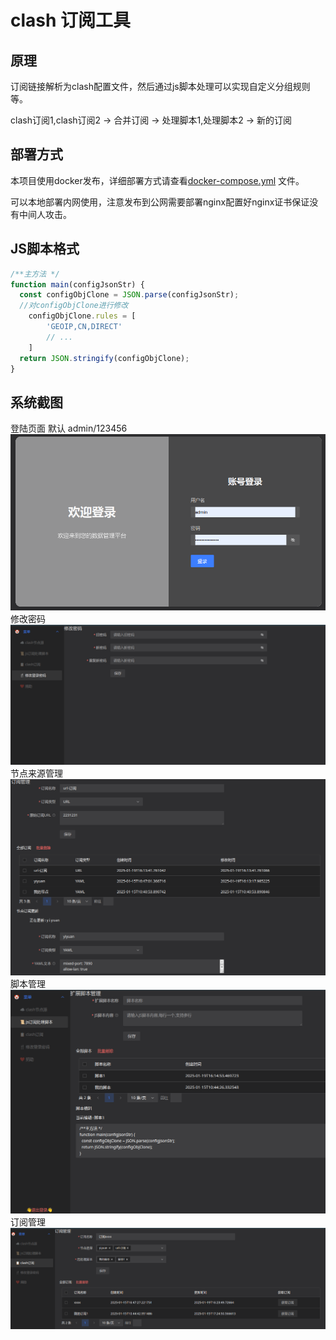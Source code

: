 # clash 订阅工具

## 原理

订阅链接解析为clash配置文件，然后通过js脚本处理可以实现自定义分组规则等。

clash订阅1,clash订阅2 -> 合并订阅 -> 处理脚本1,处理脚本2 -> 新的订阅


## 部署方式
本项目使用docker发布，详细部署方式请查看[docker-compose.yml](./docker-compose.yml) 文件。

可以本地部署内网使用，注意发布到公网需要部署nginx配置好nginx证书保证没有中间人攻击。

## JS脚本格式

````javascript
/**主方法 */
function main(configJsonStr) {
  const configObjClone = JSON.parse(configJsonStr);
  //对configObjClone进行修改
    configObjClone.rules = [
        'GEOIP,CN,DIRECT'
        // ...
    ]
  return JSON.stringify(configObjClone);
}
````

## 系统截图
登陆页面 默认 admin/123456
![登陆](./sys-img/login.png)
修改密码
![修改密码](./sys-img/password.png)
节点来源管理
![节点来源管理](./sys-img/proxy-node.png)
脚本管理
![脚本管理](./sys-img/script.png)
订阅管理
![订阅管理](./sys-img/sub.png)